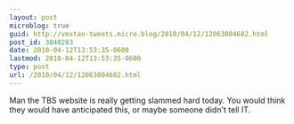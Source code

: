 ```yaml
---
layout: post
microblog: true
guid: http://vmstan-tweets.micro.blog/2010/04/12/12063004682.html
post_id: 3048283
date: 2010-04-12T13:53:35-0600
lastmod: 2010-04-12T13:53:35-0600
type: post
url: /2010/04/12/12063004682.html
---
```

Man the TBS website is really getting slammed hard today. You would think they would have anticipated this, or maybe someone didn't tell IT.
